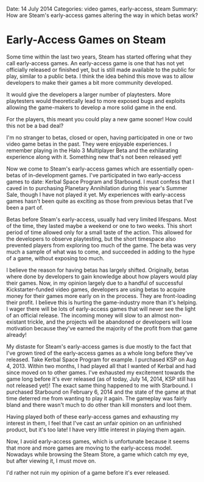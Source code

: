 Date: 14 July 2014
Categories: video games, early-access, steam
Summary: How are Steam's early-access games altering the way in which betas work?

# Early-Access Games on Steam

Some time within the last two years, Steam has started offering what they call early-access games.
An early-access game is one that has not yet officially released or finished yet, but is still made available to the public for play, similar to a public beta.
I think the idea behind this move was to allow developers to make their games a bit more community developed.

It would give the developers a larger number of playtesters.
More playtesters would theoretically lead to more exposed bugs and exploits allowing the game-makers to develop a more solid game in the end.

For the players, this meant you could play a new game sooner!
How could this not be a bad deal?

I'm no stranger to betas, closed or open, having participated in one or two video game betas in the past.
They were enjoyable experiences.
I remember playing in the Halo 3 Multiplayer Beta and the exhilarating experience along with it.
Something new that's not been released yet!

Now we come to Steam's early-access games which are essentially open-betas of in-development games.
I've participated in two early-access games to date: Kerbal Space Program and Starbound.
I must confess that I caved in to purchasing Planetary Annihilation during this year's Summer Sale, though I have not played it yet.
My experiences with early-access games hasn't been quite as exciting as those from previous betas that I've been a part of.

Betas before Steam's early-access, usually had very limited lifespans.
Most of the time, they lasted maybe a weekend or one to two weeks.
This short period of time allowed only for a small taste of the action.
This allowed for the developers to observe playtesting, but the short timespace also prevented players from exploring too much of the game.
The beta was very much a sample of what was to come, and succeeded in adding to the hype of a game, without exposing too much.

I believe the reason for having betas has largely shifted.
Originally, betas where done by developers to gain knowledge about how players would play their games.
Now, in my opinion largely due to a handful of successful Kickstarter-funded video games, developers are using betas to acquire money for their games more early on in the process.
They are front-loading their profit.
I believe this is hurting the game-industry more than it's helping.
I wager there will be lots of early-access games that will never see the light of an official release.
The incoming money will slow to an almost non-existant trickle, and the projects will be abandoned or developers will lose motivation because they've earned the majority of the profit from that game already!

My distaste for Steam's early-access games is due mostly to the fact that I've grown tired of the early-access games as a whole long before they've released.
Take Kerbal Space Program for example.
I purchased KSP on Aug 4, 2013.
Within two months, I had played all that I wanted of Kerbal and had since moved on to other games.
I've exhausted my excitement towards the game long before it's ever released (as of today, July 14, 2014, KSP still has not released yet)!
The exact same thing happened to me with Starbound.
I purchased Starbound on February 6, 2014 and the state of the game at that time deterred me from wanting to play it again.
The gameplay was fairly bland and there wasn't much to do other than kill monsters and loot them.

Having played both of these early-access games and exhausting my interest in them, I feel that I've cast an unfair opinion on an unfinished product, but it's too late!
I have very little interest in playing them again.

Now, I avoid early-access games, which is unfortunate because it seems that more and more games are moving to the early-access model.
Nowadays while browsing the Steam Store, a game which catch my eye, but after viewing it, I must move on.

I'd rather not ruin my opinion of a game before it's ever released.
